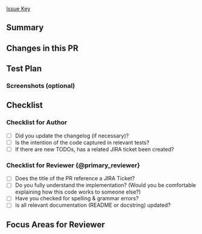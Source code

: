 [Issue Key](https://jira.mongodb.org/browse/{ISSUE_KEY})

## Summary

<!-- What is this PR introducing? If context is already provided from the JIRA ticket, still place it in the Pull Request as you should not make the reviewer do digging for a basic summary. -->

## Changes in this PR

<!-- What changes did you make to the code? What new APIs (public or private) were added, removed, or edited to generate the desired outcome explained in the above summary? -->

## Test Plan

<!-- How did you test the code? If you added unit tests, you can say that. If you didn’t introduce unit tests, explain why. All code should be tested in some way – so please list what your validation strategy was. -->

### Screenshots (optional)

<!-- Usually a great supplement to a test plan, especially if this requires local testing. -->

## Checklist

<!-- Do not delete the items provided on this checklist -->

### Checklist for Author

- [ ] Did you update the changelog (if necessary)?
- [ ] Is the intention of the code captured in relevant tests?
- [ ] If there are new TODOs, has a related JIRA ticket been created?

### Checklist for Reviewer {@primary_reviewer}

- [ ] Does the title of the PR reference a JIRA Ticket?
- [ ] Do you fully understand the implementation? (Would you be comfortable explaining how this code works to someone else?)
- [ ] Have you checked for spelling & grammar errors?
- [ ] Is all relevant documentation (README or docstring) updated?

## Focus Areas for Reviewer

<!-- List any complex portion of code you believe needs additional scrutiny and explain why.  -->
